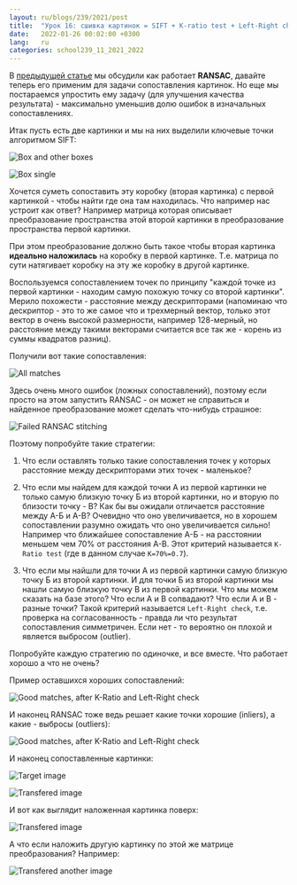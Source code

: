```yaml
---
layout: ru/blogs/239/2021/post
title:  "Урок 16: сшивка картинок = SIFT + K-ratio test + Left-Right check + RANSAC"
date:   2022-01-26 00:02:00 +0300
lang:   ru
categories: school239_11_2021_2022
---
```


В [предыдущей статье](/blogs/239/2021/school239_11_2021_2022/2022/01/19/2022-01-19-lesson15-ransac2.html) мы обсудили как работает **RANSAC**, давайте теперь его применим для задачи сопоставления картинок.
Но еще мы постараемся упростить ему задачу (для улучшения качества результата) - максимально уменьшив долю ошибок в изначальных сопоставлениях. 

Итак пусть есть две картинки и мы на них выделили ключевые точки алгоритмом SIFT:

![Box and other boxes](/static/2022/01/stitching/01keypoints0.jpg)

![Box single](/static/2022/01/stitching/01keypoints1.jpg)

Хочется суметь сопоставить эту коробку (вторая картинка) с первой картинкой - чтобы найти где она там находилась.
Что например нас устроит как ответ? Например матрица которая описывает преобразование пространства этой второй картинки в преобразование пространства первой картинки.

При этом преобразование должно быть такое чтобы вторая картинка **идеально наложилась** на коробку в первой картинке. Т.е. матрица по сути натягивает коробку на эту же коробку в другой картинке.

Воспользуемся сопоставлением точек по принципу "каждой точке из первой картинки - находим самую похожую точку со второй картинки".
Мерило похожести - расстояние между дескрипторами (напоминаю что дескриптор - это то же самое что и трехмерный вектор, только этот вектор в очень высокой размерности, например 128-мерный, но расстояние между такими векторами считается все так же - корень из суммы квадратов разниц).

Получили вот такие сопоставления:

![All matches](/static/2022/01/stitching/02matches01_k0.jpg)

Здесь очень много ошибок (ложных сопоставлений), поэтому если просто на этом запустить RANSAC - он может не справиться и найденное преобразование может сделать что-нибудь страшное:

![Failed RANSAC stitching](/static/2022/01/stitching/07img0to1_FAIL.jpg)

Поэтому попробуйте такие стратегии:

1) Что если оставлять только такие сопоставления точек у которых расстояние между дескрипторами этих точек - маленькое?

2) Что если мы найдем для каждой точки А из первой картинки не только самую близкую точку Б из второй картинки, но и вторую по близости точку - В? Как бы вы ожидали отличается расстояние между А-Б и А-В? Очевидно что оно увеличивается, но в хорошем сопоставлении разумно ожидать что оно увеличивается сильно! Например что ближайшее сопоставление А-Б - на расстоянии меньшем чем 70% от расстояния А-В. Этот критерий называется ```K-Ratio test``` (где в данном случае ```K=70%=0.7```).

3) Что если мы найшли для точки А из первой картинки самую близкую точку Б из второй картинки. И для точки Б из второй картинки мы нашли самую близкую точку В из первой картинки. Что мы можем сказать на базе этого? Что если А и В сопвадают? Что если А и В - разные точки? Такой критерий называется ```Left-Right check```, т.е. проверка на согласованность - правда ли что результат сопоставления симметричен. Если нет - то вероятно он плохой и является выбросом (outlier).

Попробуйте каждую стратегию по одиночке, и все вместе. Что работает хорошо а что не очень?

Пример оставшихся хороших сопоставлений:

![Good matches, after K-Ratio and Left-Right check](/static/2022/01/stitching/04goodMatches01.jpg)

И наконец RANSAC тоже ведь решает какие точки хорошие (inliers), а какие - выбросы (outliers):

![Good matches, after K-Ratio and Left-Right check](/static/2022/01/stitching/05inliersMatches01.jpg)

И наконец сопоставленные картинки:

![Target image](/static/2022/01/stitching/08img0.jpg)

![Transfered image](/static/2022/01/stitching/09img1to0.jpg)

И вот как выглядит наложенная картинка поверх:

![Transfered image](/static/2022/01/stitching/10img0with1to0.jpg)

А что если наложить другую картинку по этой же матрице преобразования? Например:

![Transfered another image](/static/2022/01/stitching/11img0withNesquik.jpg)
